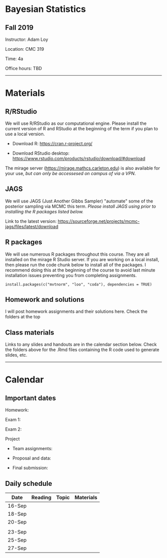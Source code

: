 # Bayesian Statistics

## Fall 2019

Instructor: Adam Loy

Location: CMC 319

Time: 4a

Office hours: TBD

* * * 

# Materials

## R/RStudio

We will use R/RStudio as our computational engine. Please install the current version of R and RStudio at
the beginning of the term if you plan to use a local version.

- Download R: https://cran.r-project.org/

- Download RStudio desktop: https://www.rstudio.com/products/rstudio/download/#download

The mirage server (https://mirage.mathcs.carleton.edu) is also available for your use, *but can only be accessesed on campus of via a VPN*.

## JAGS

We will use JAGS (Just Another Gibbs Sampler) "automate" some of the posterior sampling via MCMC this term. *Please install JAGS using prior to installing the R packages listed below.*

Link to the latest version: https://sourceforge.net/projects/mcmc-jags/files/latest/download

## R packages

We will use numerous R packages throughout this course. They are all installed on the mirage R Studio server.
If you are working on a local install, then please run the code chunk below to install all of the packages.
I recommend doing this at the beginning of the course to avoid last minute installation issues preventing
you from completing assignments.

```
install.packages(c("mvtnorm", "loo", "coda"), dependencies = TRUE)
```

## Homework and solutions

I will post homework assignments and their solutions here. Check the folders at the top

## Class materials

Links to any slides and handouts are in the calendar section below. Check the folders above for the .Rmd files
containing the R code used to generate slides, etc.

* * * 

# Calendar

## Important dates

Homework:

Exam 1:

Exam 2:

Project

- Team assignments: 

- Proposal and data: 

- Final submission: 

## Daily schedule

Date | Reading | Topic | Materials
-----|---------|-----------|----------------
16-Sep | | |
18-Sep | | |
20-Sep | | |
 | | |
23-Sep | | |
25-Sep | | |
27-Sep | | |
